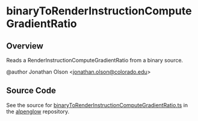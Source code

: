 # binaryToRenderInstructionComputeGradientRatio

## Overview

Reads a RenderInstructionComputeGradientRatio from a binary source.

@author Jonathan Olson &lt;jonathan.olson@colorado.edu&gt;



## Source Code

See the source for [binaryToRenderInstructionComputeGradientRatio.ts](https://github.com/phetsims/alpenglow/blob/main/js/render-program/binaryToRenderInstructionComputeGradientRatio.ts) in the [alpenglow](https://github.com/phetsims/alpenglow) repository.
